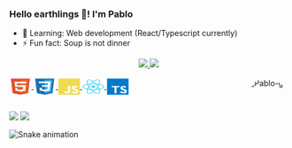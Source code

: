 
### Hello earthlings 🖖! I'm Pablo

- 🌱 Learning: Web development (React/Typescript currently)
- ⚡ Fun fact: Soup is not dinner


<div align="center">
  <a href="https://github.com/pablohcs7">
  <img height="160em" src="https://github-readme-stats.vercel.app/api?username=pablohcs7&show_icons=true&theme=radical&include_all_commits=true&count_private=true"/>
  <img height="160em" src="https://github-readme-stats.vercel.app/api/top-langs/?username=pablohcs7&layout=compact&langs_count=7&theme=radical"/>
</div>
  
  <div style="display: inline_block"><br>
    <img align="center" alt="Pablo-HTML" height="30" width="40" src="https://raw.githubusercontent.com/devicons/devicon/master/icons/html5/html5-original.svg">
    <img align="center" alt="Pablo-CSS" height="30" width="40" src="https://raw.githubusercontent.com/devicons/devicon/master/icons/css3/css3-original.svg">
    <img align="center" alt="Pablo-Js" height="30" width="40" src="https://raw.githubusercontent.com/devicons/devicon/master/icons/javascript/javascript-plain.svg">
    <img align="center" alt="Pablo-React" height="30" width="40" src="https://raw.githubusercontent.com/devicons/devicon/master/icons/react/react-original.svg">
    <img align="center" alt="Pablo-Ts" height="30" width="40" src="https://raw.githubusercontent.com/devicons/devicon/master/icons/typescript/typescript-plain.svg">
    <img align="right" alt="Pablo-gif" height="150" style="border-radius:50px;" src="https://media1.giphy.com/media/ASd0Ukj0y3qMM/giphy.gif?cid=ecf05e477jqfw6cy3lxpffa7d9onbb1p3epswdl8uzrwajbk&rid=giphy.gif&ct=g">
  </div>
  
  ##
  
  <div> 
    <a href="https://www.linkedin.com/in/pablohcs7" target="_blank"><img src="https://img.shields.io/badge/-LinkedIn-%230077B5?style=for-the-badge&logo=linkedin&logoColor=white" target="_blank"></a> 
    <a href = "mailto:pablohenriquec7@gmail.com"><img src="https://img.shields.io/badge/-Gmail-%23333?style=for-the-badge&logo=gmail&logoColor=white" target="_blank">       </a>
  </div>
  
  ![Snake animation](https://github.com/pablohcs7/pablohcs7/blob/output/github-contribution-grid-snake.svg)


